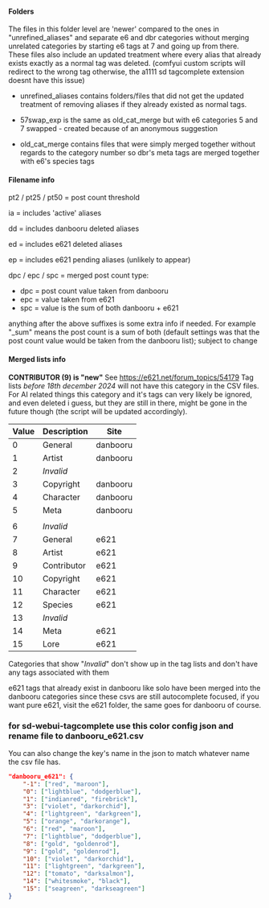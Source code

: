 #### Folders

The files in this folder level are 'newer' compared to the ones in "unrefined_aliases" and separate e6 and dbr categories without merging unrelated categories by starting e6 tags at 7 and going up from there. These files also include an updated treatment where every alias that already exists exactly as a normal tag was deleted. (comfyui custom scripts will redirect to the wrong tag otherwise, the a1111 sd tagcomplete extension doesnt have this issue)

- unrefined_aliases contains folders/files that did not get the updated treatment of removing aliases if they already existed as normal tags.

- 57swap_exp is the same as old_cat_merge but with e6 categories 5 and 7 swapped - created because of an anonymous suggestion

- old_cat_merge contains files that were simply merged together without regards to the category number so dbr's meta tags are merged together with e6's species tags

#### Filename info

pt2 / pt25 / pt50 = post count threshold

ia = includes 'active' aliases

dd = includes danbooru deleted aliases

ed = includes e621 deleted aliases

ep = includes e621 pending aliases (unlikely to appear)

dpc / epc / spc = merged post count type:

- dpc = post count value taken from danbooru
- epc = value taken from e621
- spc = value is the sum of both danbooru + e621

anything after the above suffixes is some extra info if needed. For example "_sum" means the post count is a sum of both (default settings was that the post count value would be taken from the danbooru list); subject to change

#### Merged lists info

**CONTRIBUTOR (9) is "new"** See <https://e621.net/forum_topics/54179>
Tag lists *before 18th december 2024* will not have this category in the CSV files. For AI related things this category and it's tags can very likely be ignored, and even deleted i guess, but they are still in there, might be gone in the future though (the script will be updated accordingly).

| Value | Description | Site     |
|-------|-------------|----------|
|0      | General     | danbooru |
|1      | Artist      | danbooru |
|2      | *Invalid*   |          |
|3      | Copyright   | danbooru |
|4      | Character   | danbooru |
|5      | Meta        | danbooru |
|       |             |          |
|6      | *Invalid*   |          |
|7      | General     | e621     |
|8      | Artist      | e621     |
|9      | Contributor | e621     |
|10     | Copyright   | e621     |
|11     | Character   | e621     |
|12     | Species     | e621     |
|13     | *Invalid*   |          |
|14     | Meta        | e621     |
|15     | Lore        | e621     |

Categories that show "*Invalid*" don't show up in the tag lists and don't have any tags associated with them

e621 tags that already exist in danbooru like solo have been merged into the danbooru categories since these csvs are still autocomplete focused, if you want pure e621, visit the e621 folder, the same goes for danbooru of course.

### for sd-webui-tagcomplete use this color config json and rename file to danbooru_e621.csv

You can also change the key's name in the json to match whatever name the csv file has.

```json
"danbooru_e621": {
    "-1": ["red", "maroon"],
    "0": ["lightblue", "dodgerblue"],
    "1": ["indianred", "firebrick"],
    "3": ["violet", "darkorchid"],
    "4": ["lightgreen", "darkgreen"],
    "5": ["orange", "darkorange"],
    "6": ["red", "maroon"],
    "7": ["lightblue", "dodgerblue"],
    "8": ["gold", "goldenrod"],
    "9": ["gold", "goldenrod"],
    "10": ["violet", "darkorchid"],
    "11": ["lightgreen", "darkgreen"],
    "12": ["tomato", "darksalmon"],
    "14": ["whitesmoke", "black"],
    "15": ["seagreen", "darkseagreen"]
}
```
